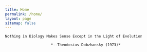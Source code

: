 ```yaml
---
title: Home
permalink: /home/
layout: page
sitemap: false 
---
```


	Nothing in Biology Makes Sense Except in the Light of Evolution
	
	     	     	   	 *--Theodosius Dobzhansky (1973)*
